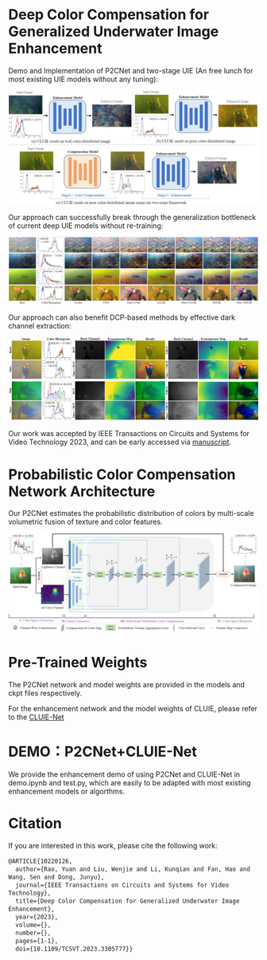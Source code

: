 # Deep Color Compensation for Generalized Underwater Image Enhancement
Demo and Implementation of P2CNet and two-stage UIE (An free lunch for most existing UIE models without any tuning):

![P2CNet](/samples/comp.jpg)

Our approach can successfully break through the generalization bottleneck of current deep UIE models without re-training:

![Deep](/samples/deep_models.jpg)

Our approach can also benefit DCP-based methods by effective dark channel extraction:

![DCP](/samples/dcp.jpg)

Our work was accepted by IEEE Transactions on Circuits and Systems for Video Technology 2023, and can be early accessed via [manuscript](https://ieeexplore.ieee.org/document/10220126).

# Probabilistic Color Compensation Network Architecture
Our P2CNet estimates the probabilistic distribution of colors by multi-scale volumetric fusion of texture and color features.

![P2CNet](/samples/model.jpg)

# Pre-Trained Weights
The P2CNet network and model weights are provided in the models and ckpt files respectively.

For the enhancement network and the model weights of CLUIE, please refer to the [CLUIE-Net](https://github.com/justwj/CLUIE-Net)

# DEMO：P2CNet+CLUIE-Net
We provide the enhancement demo of using P2CNet and CLUIE-Net in demo.ipynb and test.py, which are easily to be adapted with most existing enhancement models or algorthms.

# Citation

If you are interested in this work, please cite the following work:

```
@ARTICLE{10220126,
  author={Rao, Yuan and Liu, Wenjie and Li, Kunqian and Fan, Hao and Wang, Sen and Dong, Junyu},
  journal={IEEE Transactions on Circuits and Systems for Video Technology}, 
  title={Deep Color Compensation for Generalized Underwater Image Enhancement}, 
  year={2023},
  volume={},
  number={},
  pages={1-1},
  doi={10.1109/TCSVT.2023.3305777}}
```
